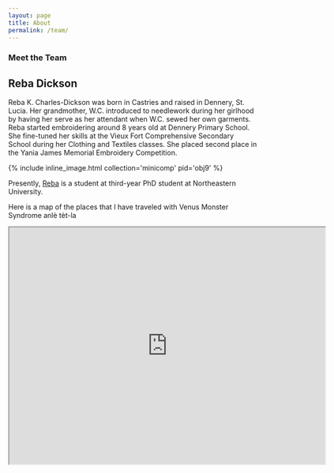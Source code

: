```yaml
---
layout: page
title: About
permalink: /team/
---
```


### Meet the Team 

## Reba Dickson

Reba K. Charles-Dickson was born in Castries and raised in Dennery, St. Lucia. Her grandmother, W.C.  introduced to needlework during her girlhood by having her serve as her attendant when W.C. sewed her own garments. 
Reba started embroidering around 8 years old at Dennery Primary School. She fine-tuned her skills at the Vieux Fort Comprehensive Secondary School during her Clothing and Textiles classes. She placed second place in the Yania James Memorial Embroidery Competition. 

{% include inline_image.html collection='minicomp' pid='obj9' %}

 Presently, [Reba](https://cssh.northeastern.edu/student/reba-k-dickson/) is a student at third-year PhD student at Northeastern University.

 Here is a map of the places that I have traveled with Venus Monster Syndrome anlè tèt-la

 <iframe src="https://www.google.com/maps/d/u/0/embed?mid=1PvvRvhoy16b7uvNeOdsQGaoCkR9tc5c&ehbc=2E312F" width="640" height="480"></iframe>